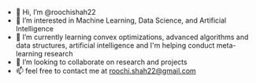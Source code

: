 - 👋 Hi, I’m @roochishah22
- 👀 I’m interested in Machine Learning, Data Science, and Artificial Intelligence 
- 🌱 I’m currently learning convex optimizations, advanced algorithms and data structures, artificial intelligence and I'm helping conduct meta-learning research
- 💞️ I’m looking to collaborate on research and projects
- 📫 feel free to contact me at roochi.shah22@gmail.com

<!---
roochishah22/roochishah22 is a ✨ special ✨ repository because its `README.md` (this file) appears on your GitHub profile.
You can click the Preview link to take a look at your changes.
--->
